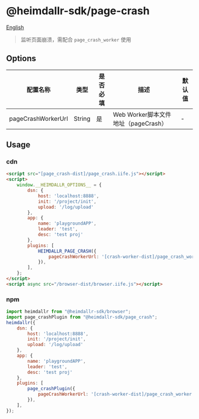 # @heimdallr-sdk/page-crash

[English](./README_en.md)

> 监听页面崩溃，需配合 `page_crash_worker` 使用

## Options

|配置名称|类型|是否必填|描述|默认值|
|-|-|-|-|-|
|pageCrashWorkerUrl|String|是|Web Worker脚本文件地址（pageCrash）|-|

## Usage

### cdn

```html
<script src="[page_crash-dist]/page_crash.iife.js"></script>
<script>
    window.__HEIMDALLR_OPTIONS__ = {
        dsn: {
            host: 'localhost:8888',
            init: '/project/init',
            upload: '/log/upload'
        },
        app: {
            name: 'playgroundAPP',
            leader: 'test',
            desc: 'test proj'
        },
        plugins: [
            HEIMDALLR_PAGE_CRASH({
                pageCrashWorkerUrl: '[crash-worker-dist]/page_crash_worker.iife.js'
            }),
        ],
    };
</script>
<script async src="/browser-dist/browser.iife.js"></script>
```

### npm

```js
import heimdallr from "@heimdallr-sdk/browser";
import page_crashPlugin from "@heimdallr-sdk/page_crash";
heimdallr({
    dsn: {
        host: 'localhost:8888',
        init: '/project/init',
        upload: '/log/upload'
    },
    app: {
        name: 'playgroundAPP',
        leader: 'test',
        desc: 'test proj'
    },
    plugins: [
        page_crashPlugin({
            pageCrashWorkerUrl: '[crash-worker-dist]/page_crash_worker.iife.js'
        }),
    ],
});
```
